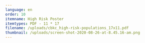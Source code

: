 ```yaml
---
language: en
order: 10
itemname: High Risk Poster
itemtypes: PDF - 11 * 17
filename: /uploads/cbkc_high-risk-populations_17x11.pdf
thumbnail: /uploads/screen-shot-2020-08-26-at-8.45.16-am.png
---
```

